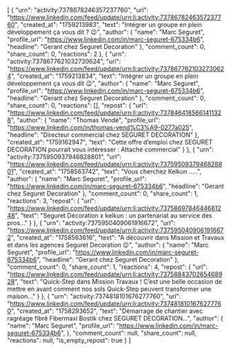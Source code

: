 [
  {
    "urn": "activity:7378678246357237760",
    "url": "https://www.linkedin.com/feed/update/urn:li:activity:7378678246357237760",
    "created_at": "1759213983",
    "text": "Intégrer un groupe en plein développement ça vous dit ? 😉",
    "author": {
      "name": "Marc Seguret",
      "profile_url": "https://www.linkedin.com/in/marc-seguret-675334b6",
      "headline": "Gerant chez Seguret Decoration"
    },
    "comment_count": 0,
    "share_count": 0,
    "reactions": 2
  },
  {
    "urn": "activity:7378677621032730624",
    "url": "https://www.linkedin.com/feed/update/urn:li:activity:7378677621032730624",
    "created_at": "1759213834",
    "text": "Intégrer un groupe en plein développement ça vous dit 😉",
    "author": {
      "name": "Marc Seguret",
      "profile_url": "https://www.linkedin.com/in/marc-seguret-675334b6",
      "headline": "Gerant chez Seguret Decoration"
    },
    "comment_count": 0,
    "share_count": 0,
    "reactions": [],
    "repost": {
      "url": "https://www.linkedin.com/feed/update/urn:li:activity:7378464185661411328",
      "author": {
        "name": "Thomas Vendé",
        "profile_url": "https://www.linkedin.com/in/thomas-vend%C3%A9-0277a025",
        "headline": "Directeur commercial chez SEGURET DECORATION"
      },
      "created_at": "1759162947",
      "text": "Cette offre d’emploi chez SEGURET DECORATION pourrait vous intéresser : Attaché commercial"
    }
  },
  {
    "urn": "activity:7375950937946828801",
    "url": "https://www.linkedin.com/feed/update/urn:li:activity:7375950937946828801",
    "created_at": "1758563742",
    "text": "Vous cherchez Kelkun …..",
    "author": {
      "name": "Marc Seguret",
      "profile_url": "https://www.linkedin.com/in/marc-seguret-675334b6",
      "headline": "Gerant chez Seguret Decoration"
    },
    "comment_count": 0,
    "share_count": 1,
    "reactions": 3,
    "repost": {
      "url": "https://www.linkedin.com/feed/update/urn:li:activity:7375869784644661248",
      "text": "Seguret Décoration x kelkun : un partenariat au service des pros..."
    }
  },
  {
    "urn": "activity:7375950409061916672",
    "url": "https://www.linkedin.com/feed/update/urn:li:activity:7375950409061916672",
    "created_at": "1758563616",
    "text": "A découvrir dans Mission et Travaux et dans les agences Seguret Decoration 😉",
    "author": {
      "name": "Marc Seguret",
      "profile_url": "https://www.linkedin.com/in/marc-seguret-675334b6",
      "headline": "Gerant chez Seguret Decoration"
    },
    "comment_count": 0,
    "share_count": 1,
    "reactions": 4,
    "repost": {
      "url": "https://www.linkedin.com/feed/update/urn:li:activity:7375884370265468928",
      "text": "Quick-Step dans Mission Travaux ! C’est une belle occasion de mettre en avant comment nos sols Quick-Step peuvent transformer une maison..."
    }
  },
  {
    "urn": "activity:7374818101676277760",
    "url": "https://www.linkedin.com/feed/update/urn:li:activity:7374818101676277760",
    "created_at": "1758293652",
    "text": "Démarrage de chantier avec ragréage fibré Fibermaxi Bostik chez SEGURET DECORATION...",
    "author": {
      "name": "Marc Seguret",
      "profile_url": "https://www.linkedin.com/in/marc-seguret-675334b6",
    },
    "comment_count": null,
    "share_count": null,
    "reactions": null,
    "is_empty_repost": true
  }
]